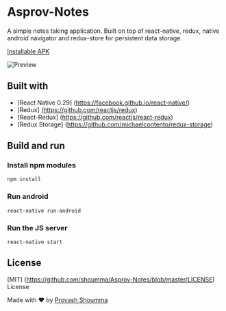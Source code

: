 # Asprov-Notes
A simple notes taking application. Built on top of react-native, redux, native android navigator and redux-store for persistent data storage.

[Installable APK](https://github.com/shoumma/Asprov-Notes/raw/master/apk/AsprovNotes.apk)

![Preview](./arts/notesApp.gif)

## Built with
* [React Native 0.29] (https://facebook.github.io/react-native/)
* [Redux] (https://github.com/reactjs/redux)
* [React-Redux] (https://github.com/reactjs/react-redux)
* [Redux Storage] (https://github.com/michaelcontento/redux-storage)

## Build and run
### Install npm modules
```
npm install
```

### Run android
```
react-native run-android
```

### Run the JS server
```
react-native start
```

## License
[MIT] (https://github.com/shoumma/Asprov-Notes/blob/master/LICENSE) License

Made with ♥ by [Provash Shoumma](https://twitter.com/pshoumma)
